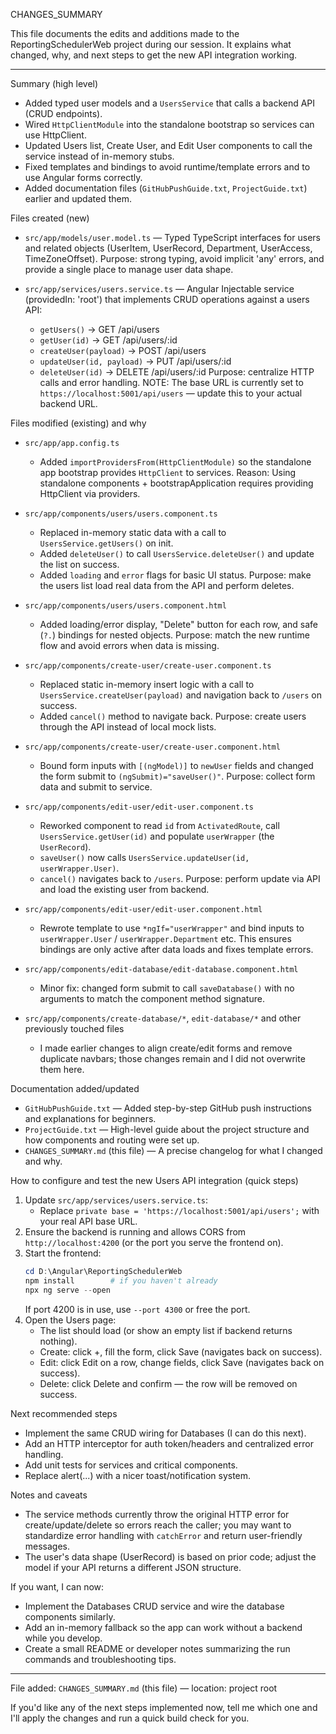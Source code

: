 CHANGES_SUMMARY

This file documents the edits and additions made to the ReportingSchedulerWeb project during our session. It explains what changed, why, and next steps to get the new API integration working.

---

Summary (high level)
- Added typed user models and a `UsersService` that calls a backend API (CRUD endpoints).
- Wired `HttpClientModule` into the standalone bootstrap so services can use HttpClient.
- Updated Users list, Create User, and Edit User components to call the service instead of in-memory stubs.
- Fixed templates and bindings to avoid runtime/template errors and to use Angular forms correctly.
- Added documentation files (`GitHubPushGuide.txt`, `ProjectGuide.txt`) earlier and updated them.

Files created (new)
- `src/app/models/user.model.ts` — Typed TypeScript interfaces for users and related objects (UserItem, UserRecord, Department, UserAccess, TimeZoneOffset). Purpose: strong typing, avoid implicit 'any' errors, and provide a single place to manage user data shape.

- `src/app/services/users.service.ts` — Angular Injectable service (providedIn: 'root') that implements CRUD operations against a users API:
  - `getUsers()` -> GET /api/users
  - `getUser(id)` -> GET /api/users/:id
  - `createUser(payload)` -> POST /api/users
  - `updateUser(id, payload)` -> PUT /api/users/:id
  - `deleteUser(id)` -> DELETE /api/users/:id
  Purpose: centralize HTTP calls and error handling. NOTE: The base URL is currently set to `https://localhost:5001/api/users` — update this to your actual backend URL.

Files modified (existing) and why
- `src/app/app.config.ts`
  - Added `importProvidersFrom(HttpClientModule)` so the standalone app bootstrap provides `HttpClient` to services. Reason: Using standalone components + bootstrapApplication requires providing HttpClient via providers.

- `src/app/components/users/users.component.ts`
  - Replaced in-memory static data with a call to `UsersService.getUsers()` on init.
  - Added `deleteUser()` to call `UsersService.deleteUser()` and update the list on success.
  - Added `loading` and `error` flags for basic UI status.
  Purpose: make the users list load real data from the API and perform deletes.

- `src/app/components/users/users.component.html`
  - Added loading/error display, "Delete" button for each row, and safe (`?.`) bindings for nested objects. Purpose: match the new runtime flow and avoid errors when data is missing.

- `src/app/components/create-user/create-user.component.ts`
  - Replaced static in-memory insert logic with a call to `UsersService.createUser(payload)` and navigation back to `/users` on success.
  - Added `cancel()` method to navigate back.
  Purpose: create users through the API instead of local mock lists.

- `src/app/components/create-user/create-user.component.html`
  - Bound form inputs with `[(ngModel)]` to `newUser` fields and changed the form submit to `(ngSubmit)="saveUser()"`. Purpose: collect form data and submit to service.

- `src/app/components/edit-user/edit-user.component.ts`
  - Reworked component to read `id` from `ActivatedRoute`, call `UsersService.getUser(id)` and populate `userWrapper` (the `UserRecord`).
  - `saveUser()` now calls `UsersService.updateUser(id, userWrapper.User)`.
  - `cancel()` navigates back to `/users`.
  Purpose: perform update via API and load the existing user from backend.

- `src/app/components/edit-user/edit-user.component.html`
  - Rewrote template to use `*ngIf="userWrapper"` and bind inputs to `userWrapper.User` / `userWrapper.Department` etc. This ensures bindings are only active after data loads and fixes template errors.

- `src/app/components/edit-database/edit-database.component.html`
  - Minor fix: changed form submit to call `saveDatabase()` with no arguments to match the component method signature.

- `src/app/components/create-database/*`, `edit-database/*` and other previously touched files
  - I made earlier changes to align create/edit forms and remove duplicate navbars; those changes remain and I did not overwrite them here.

Documentation added/updated
- `GitHubPushGuide.txt` — Added step-by-step GitHub push instructions and explanations for beginners.
- `ProjectGuide.txt` — High-level guide about the project structure and how components and routing were set up.
- `CHANGES_SUMMARY.md` (this file) — A precise changelog for what I changed and why.

How to configure and test the new Users API integration (quick steps)
1. Update `src/app/services/users.service.ts`:
   - Replace `private base = 'https://localhost:5001/api/users';` with your real API base URL.
2. Ensure the backend is running and allows CORS from `http://localhost:4200` (or the port you serve the frontend on).
3. Start the frontend:
   ```powershell
   cd D:\Angular\ReportingSchedulerWeb
   npm install        # if you haven't already
   npx ng serve --open
   ```
   If port 4200 is in use, use `--port 4300` or free the port.
4. Open the Users page:
   - The list should load (or show an empty list if backend returns nothing).
   - Create: click +, fill the form, click Save (navigates back on success).
   - Edit: click Edit on a row, change fields, click Save (navigates back on success).
   - Delete: click Delete and confirm — the row will be removed on success.

Next recommended steps
- Implement the same CRUD wiring for Databases (I can do this next).
- Add an HTTP interceptor for auth token/headers and centralized error handling.
- Add unit tests for services and critical components.
- Replace alert(...) with a nicer toast/notification system.

Notes and caveats
- The service methods currently throw the original HTTP error for create/update/delete so errors reach the caller; you may want to standardize error handling with `catchError` and return user-friendly messages.
- The user's data shape (UserRecord) is based on prior code; adjust the model if your API returns a different JSON structure.

If you want, I can now:
- Implement the Databases CRUD service and wire the database components similarly.
- Add an in-memory fallback so the app can work without a backend while you develop.
- Create a small README or developer notes summarizing the run commands and troubleshooting tips.

---

File added: `CHANGES_SUMMARY.md` (this file) — location: project root

If you'd like any of the next steps implemented now, tell me which one and I'll apply the changes and run a quick build check for you.
